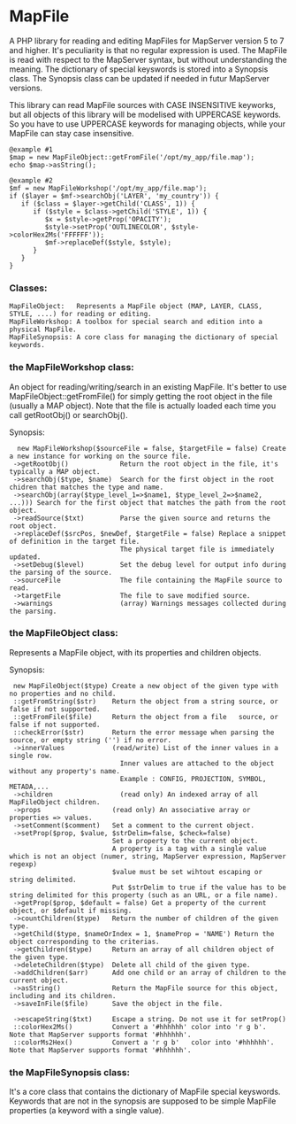 # MapFile

A PHP library for reading and editing MapFiles for MapServer version 5 to 7 and higher.
It's peculiarity is that no regular expression is used. The MapFile is read with respect to
the MapServer syntax, but without understanding the meaning. The dictionary of special keyswords
is stored into a Synopsis class. The Synopsis class can be updated if needed in futur MapServer versions. 

This library can read MapFile sources with CASE INSENSITIVE keyworks, but all objects of this library will be modelised with UPPERCASE keywords.
So you have to use UPPERCASE keywords for managing objects, while your MapFile can stay case insensitive.

```
@example #1
$map = new MapFileObject::getFromFile('/opt/my_app/file.map');
echo $map->asString();

@example #2
$mf = new MapFileWorkshop('/opt/my_app/file.map');
if ($layer = $mf->searchObj('LAYER', 'my_country')) {
   if ($class = $layer->getChild('CLASS', 1)) {
      if ($style = $class->getChild('STYLE', 1)) {
         $x = $style->getProp('OPACITY');
         $style->setProp('OUTLINECOLOR', $style->colorHex2Ms('FFFFFF'));
         $mf->replaceDef($style, $style);
      }
   }
}
```

### Classes:

```
MapFileObject:   Represents a MapFile object (MAP, LAYER, CLASS, STYLE, ....) for reading or editing.
MapFileWorkshop: A toolbox for special search and edition into a physical MapFile.
MapFileSynopsis: A core class for managing the dictionary of special keywords.
```

### the MapFileWorkshop class:

  An object for reading/writing/search in an existing MapFile.
  It's better to use MapFileObject::getFromFile() for simply getting the root object in the file (usually a MAP object).
  Note that the file is actually loaded each time you call getRootObj() or searchObj().
  
Synopsis:

```
  new MapFileWorkshop($sourceFile = false, $targetFile = false) Create a new instance for working on the source file.
 ->getRootObj()             Return the root object in the file, it's typically a MAP object.
 ->searchObj($type, $name)  Search for the first object in the root chidren that matches the type and name.
 ->searchObj(array($type_level_1=>$name1, $type_level_2=>$name2, ...))) Search for the first object that matches the path from the root object.
 ->readSource($txt)         Parse the given source and returns the root object.
 ->replaceDef($srcPos, $newDef, $targetFile = false) Replace a snippet of definition in the target file.
                            The physical target file is immediately updated.
 ->setDebug($level)         Set the debug level for output info during the parsing of the source.
 ->sourceFile               The file containing the MapFile source to read.
 ->targetFile               The file to save modified source.
 ->warnings                 (array) Warnings messages collected during the parsing.
```

###  the MapFileObject class:

  Represents a MapFile object, with its properties and children objects.
  
Synopsis:

```
 new MapFileObject($type) Create a new object of the given type with no properties and no child.
 ::getFromString($str)    Return the object from a string source, or false if not supported.
 ::getFromFile($file)     Return the object from a file   source, or false if not supported.
 ::checkError($str)       Return the error message when parsing the source, or empty string ('') if no error.
 ->innerValues            (read/write) List of the inner values in a single row.
                            Inner values are attached to the object without any property's name.
                            Example : CONFIG, PROJECTION, SYMBOL, METADA,... 
 ->children                 (read only) An indexed array of all MapFileObject children.
 ->props                  (read only) An associative array or properties => values.
 ->setComment($comment)   Set a comment to the current object.
 ->setProp($prop, $value, $strDelim=false, $check=false)
                          Set a property to the current object.
                          A property is a tag with a single value which is not an object (numer, string, MapServer expression, MapServer regexp)
                          $value must be set wihtout escaping or string delimited.
                          Put $strDelim to true if the value has to be string delimited for this property (such as an URL, or a file name).
 ->getProp($prop, $default = false) Get a property of the current object, or $default if missing.
 ->countChildren($type)   Return the number of children of the given type.
 ->getChild($type, $nameOrIndex = 1, $nameProp = 'NAME') Return the object corresponding to the criterias.
 ->getChildren($type)     Return an array of all children object of the given type. 
 ->deleteChildren($type)  Delete all child of the given type.
 ->addChildren($arr)      Add one child or an array of children to the current object.
 ->asString()             Return the MapFile source for this object, including and its children.
 ->saveInFile($file)      Save the object in the file.

 ->escapeString($txt)     Escape a string. Do not use it for setProp()
 ::colorHex2Ms()          Convert a '#hhhhhh' color into 'r g b'.   Note that MapServer supports format '#hhhhhh'.
 ::colorMs2Hex()          Convert a 'r g b'   color into '#hhhhhh'. Note that MapServer supports format '#hhhhhh'.

```

###  the MapFileSynopsis class:
 It's a core class that contains the dictionary of MapFile special keyswords.
 Keywords that are not in the synopsis are supposed to be simple MapFile properties (a keyword with a single value).

 
